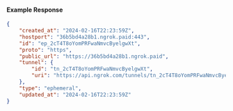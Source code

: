 <!-- Code generated for API Clients. DO NOT EDIT. -->

#### Example Response

```json
{
	"created_at": "2024-02-16T22:23:59Z",
	"hostport": "36b5bd4a28b1.ngrok.paid:443",
	"id": "ep_2cT4T8oYomPRFwaNmvcByelgwXt",
	"proto": "https",
	"public_url": "https://36b5bd4a28b1.ngrok.paid",
	"tunnel": {
		"id": "tn_2cT4T8oYomPRFwaNmvcByelgwXt",
		"uri": "https://api.ngrok.com/tunnels/tn_2cT4T8oYomPRFwaNmvcByelgwXt"
	},
	"type": "ephemeral",
	"updated_at": "2024-02-16T22:23:59Z"
}
```
